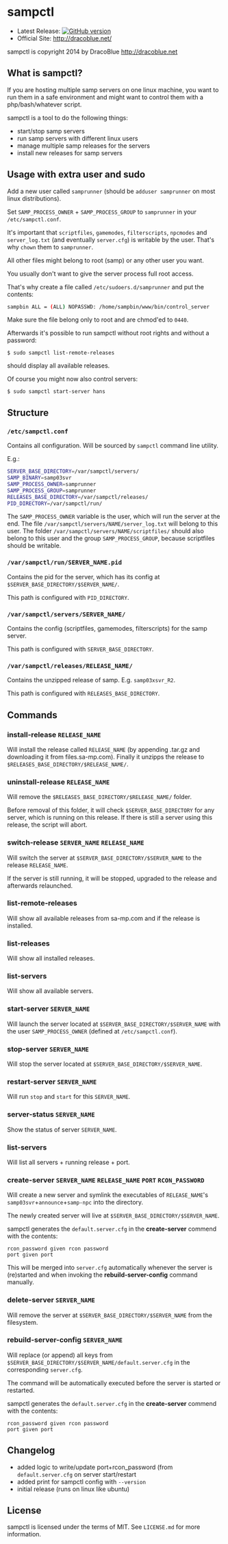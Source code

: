 # sampctl

* Latest Release: [![GitHub version](https://badge.fury.io/gh/DracoBlue%2Fsampctl.png)](https://github.com/DracoBlue/sampctl/releases)
* Official Site: http://dracoblue.net/

sampctl is copyright 2014 by DracoBlue http://dracoblue.net

## What is sampctl?

If you are hosting multiple samp servers on one linux machine, you want to run them in a safe environment and might want to control them with a php/bash/whatever script.

sampctl is a tool to do the following things:

* start/stop samp servers
* run samp servers with different linux users
* manage multiple samp releases for the servers
* install new releases for samp servers

## Usage with extra user and sudo

Add a new user called `samprunner` (should be `adduser samprunner` on most linux distributions).

Set `SAMP_PROCESS_OWNER` + `SAMP_PROCESS_GROUP` to `samprunner` in your `/etc/sampctl.conf`.

It's important that `scriptfiles`, `gamemodes`, `filterscripts`, `npcmodes` and `server_log.txt` (and eventually `server.cfg`) is writable by the user. That's why `chown` them to `samprunner`. 

All other files might belong to root (samp) or any other user you want.

You usually don't want to give the server process full root access.

That's why create a file called `/etc/sudoers.d/samprunner` and
put the contents:

``` bash
sampbin ALL = (ALL) NOPASSWD: /home/sampbin/www/bin/control_server
```

Make sure the file belong only to root and are chmod'ed to `0440`.

Afterwards it's possible to run sampctl without root rights and without a password:

``` console
$ sudo sampctl list-remote-releases
```

should display all available releases.

Of course you might now also control servers:

``` console
$ sudo sampctl start-server hans
```

## Structure

### `/etc/sampctl.conf`

Contains all configuration. Will be sourced by `sampctl` command line utility.

E.g.:

``` bash
SERVER_BASE_DIRECTORY=/var/sampctl/servers/
SAMP_BINARY=samp03svr
SAMP_PROCESS_OWNER=samprunner
SAMP_PROCESS_GROUP=samprunner
RELEASES_BASE_DIRECTORY=/var/sampctl/releases/
PID_DIRECTORY=/var/sampctl/run/
```
The `SAMP_PROCESS_OWNER` variable is the user, which will run the server at the end. The file `/var/sampctl/servers/NAME/server_log.txt` will belong to this user. The folder `/var/sampctl/servers/NAME/scriptfiles/` should also belong to this user and the group `SAMP_PROCESS_GROUP`, because scriptfiles should be writable.

### `/var/sampctl/run/SERVER_NAME.pid`

Contains the pid for the server, which has its config at `$SERVER_BASE_DIRECTORY/$SERVER_NAME/`.

This path is configured with `PID_DIRECTORY`.

### `/var/sampctl/servers/SERVER_NAME/`

Contains the config (scriptfiles, gamemodes, filterscripts) for the samp server.

This path is configured with `SERVER_BASE_DIRECTORY`.

### `/var/sampctl/releases/RELEASE_NAME/`

Contains the unzipped release of samp. E.g. `samp03xsvr_R2`.

This path is configured with `RELEASES_BASE_DIRECTORY`.

## Commands

### install-release `RELEASE_NAME`

Will install the release called `RELEASE_NAME` (by appending .tar.gz and downloading it from files.sa-mp.com). Finally it unzipps the release to `$RELEASES_BASE_DIRECTORY/$RELEASE_NAME/`.

### uninstall-release `RELEASE_NAME`

Will remove the `$RELEASES_BASE_DIRECTORY/$RELEASE_NAME/` folder.

Before removal of this folder, it will check `$SERVER_BASE_DIRECTORY` for any server, which is running on this release. If there is still a server using this release, the script will abort.

### switch-release `SERVER_NAME` `RELEASE_NAME`

Will switch the server at `$SERVER_BASE_DIRECTORY/$SERVER_NAME` to the release `RELEASE_NAME`.

If the server is still running, it
will be stopped, upgraded to the release and afterwards relaunched.

### list-remote-releases

Will show all available releases from sa-mp.com and if the release is installed.

### list-releases

Will show all installed releases.

### list-servers

Will show all available servers.

### start-server `SERVER_NAME`

Will launch the server located at `$SERVER_BASE_DIRECTORY/$SERVER_NAME` with the user `SAMP_PROCESS_OWNER` (defined at `/etc/sampctl.conf`).

### stop-server `SERVER_NAME`

Will stop the server located at `$SERVER_BASE_DIRECTORY/$SERVER_NAME`.

### restart-server `SERVER_NAME`

Will run `stop` and `start` for this `SERVER_NAME`.

### server-status `SERVER_NAME`

Show the status of server `SERVER_NAME`.

### list-servers

Will list all servers + running release + port.

### create-server `SERVER_NAME` `RELEASE_NAME` `PORT` `RCON_PASSWORD`

Will create a new server and symlink the executables of `RELEASE_NAME`'s `samp03svr`+`announce`+`samp-npc` into the directory.

The newly created server will live at `$SERVER_BASE_DIRECTORY/$SERVER_NAME`.

sampctl generates the `default.server.cfg` in the **create-server** commend with the contents:

    rcon_password given rcon password
    port given port

This will be merged into `server.cfg` automatically whenever the server is (re)started and when invoking the **rebuild-server-config** command manually.

### delete-server `SERVER_NAME`

Will remove the server at `$SERVER_BASE_DIRECTORY/$SERVER_NAME` from the filesystem.

### rebuild-server-config `SERVER_NAME`

Will replace (or append) all keys from `$SERVER_BASE_DIRECTORY/$SERVER_NAME/default.server.cfg` in the corresponding `server.cfg`.

The command will be automatically executed before the server is started or restarted.

sampctl generates the `default.server.cfg` in the **create-server** commend with the contents:

    rcon_password given rcon password
    port given port

## Changelog

- added logic to write/update port+rcon_password (from `default.server.cfg` on server start/restart
- added print for sampctl config with `--version`
- initial release (runs on linux like ubuntu)

## License

sampctl is licensed under the terms of MIT. See `LICENSE.md` for more information.


